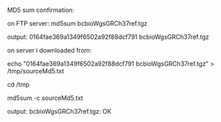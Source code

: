 
MD5 sum confirmation:

on FTP server:
md5sum bcbioWgsGRCh37ref.tgz

output: 0164fae369a1349f6502a92f88dcf791  bcbioWgsGRCh37ref.tgz



on server i downloaded from:

echo "0164fae369a1349f6502a92f88dcf791  bcbioWgsGRCh37ref.tgz" > /tmp/sourceMd5.txt

cd /tmp

 md5sum -c sourceMd5.txt

output: bcbioWgsGRCh37ref.tgz: OK

